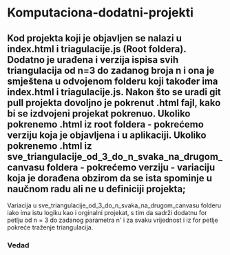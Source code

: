 ﻿# Komputaciona-dodatni-projekti
## Kod projekta koji je objavljen se nalazi u index.html i triagulacije.js (Root foldera). Dodatno je urađena i verzija ispisa svih triangulacija od n=3 do zadanog broja n i ona je smještena u odvojenom folderu koji također ima index.html i triagulacije.js. Nakon što se uradi git pull projekta dovoljno je pokrenut .html fajl, kako bi se izdvojeni projekat pokrenuo. Ukoliko pokrenemo .html iz root foldera - pokrećemo verziju koja je objavljena i u aplikaciji.  Ukoliko pokrenemo .html iz sve_triangulacije_od_3_do_n_svaka_na_drugom_canvasu foldera - pokrećemo verziju - variaciju koja je dorađena obzirom da se ista spominje u naučnom radu ali ne u definiciji projekta; 
Variacija u sve_triangulacije_od_3_do_n_svaka_na_drugom_canvasu folderu iako ima istu logiku kao i orginalni projekat, s tim da sadrži dodatnu for petlju od n = 3 do zadanog parametra n' i za svaku vrijednost i iz for petlje pokreće traženje triangulacija.
### Vedad
